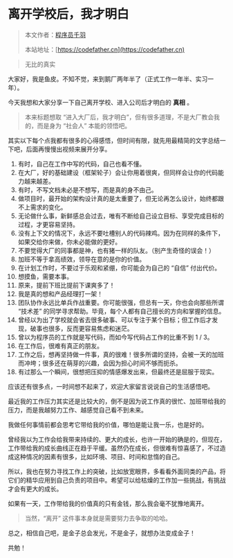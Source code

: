 # 离开学校后，我才明白

> 本文作者：[程序员千羽](https://yuyuanweb.feishu.cn/wiki/Abldw5WkjidySxkKxU2cQdAtnah)
>
> 本站地址：[https://codefather.cn](https://codefather.cn)

> 无比的真实

大家好，我是鱼皮。不知不觉，来到鹅厂两年半了（正式工作一年半、实习一年）。

今天我想和大家分享一下自己离开学校、进入公司后才明白的 **真相** 。

> 本来标题想取 “进入大厂后，我才明白”，但有很多道理，不是大厂教会我的，而是身为 “社会人” 本能的领悟吧。

其实以下每个点我都有很多的心得感悟，但时间有限，就先用最精简的文字总结一下吧，后面再慢慢出视频来展开分享。

1. 有时，自己在工作中写的代码，自己也看不懂。
2. 在大厂，好的基础建设（框架轮子）会让你用着很爽，但同样会让你的代码能力越来越差。
3. 有时，不写文档未必是不想写，而是真的身不由己。
4. 做项目时，最开始的架构设计真的是太重要了，但无论再怎么设计，始终都跟不上需求的变化。
5. 无论做什么事，新鲜感总会过去，唯有不断给自己设立目标、享受完成目标的过程，才更容易坚持。
6. 没有上下文的情况下，永远不要吐槽别人的代码辣鸡。因为在同样的条件下，如果交给你来做，你未必能做的更好。
7. 不要觉得大厂的同事都是神，也有猪一样的队友。（别产生奇怪的误会！）
8. 加班不等于拿高绩效，领导在意的是你的价值。
9. 在计划工作时，不要过于乐观和紧绷，你可能会为自己的 “自信” 付出代价。
10. 想摸鱼，需要本事。
11. 原来，提前下班比提前下课爽多了！
12. 我是真的想和产品经理打一架！
13. 团队协作永远比单兵作战重要。你可能很强，但总有一天，你也会向那些所谓 “技术差” 的同学寻求帮助。毕竟，每个人都有自己擅长的方向和掌握的信息。
14. 曾经以为出了学校就会省去很多破事、可以专注于某个目标；但工作后才发现，破事也很多，反而更容易焦虑和迷茫。
15. 曾以为程序员的工作就是写代码，而如今写代码占工作的比重不到 1 / 3。
16. 在工作后，很难有真正的朋友。
17. 工作之后，想再坚持做一件事，真的很难！很多所谓的坚持，会被一天的加班而冲垮；很多还在萌芽的兴趣，会因为担心时间不够而扼杀。
18. 有过那么一个瞬间，很想把压抑的情感爆发出来，但最终还是屈服于现实。

应该还有很多点，一时间想不起来了，欢迎大家留言说说自己的生活感悟吧。

最近我的工作压力其实还是比较大的，倒不是因为说工作真的很忙、加班带给我的压力，而是我越努力工作、越感觉自己看不到未来。

我做任何事情前都会思考它带给我的价值，哪怕是能让我一乐，也是好的。

曾经我以为工作会给我带来持续的、更大的成长，也许一开始的确是的，但现在，工作带给我的成长曲线正在趋于平缓。虽然仍在成长，但很难有惊喜感了，不过造成这种情况的因素有很多，比如环境、项目、时间和怠惰的自己。

所以，我也在努力寻找工作上的突破，比如放宽眼界，多看看外面同类的产品，将它们的精华应用到自己负责的项目中。希望可以给枯燥的工作加一些挑战，有挑战才会有更大的成长。

如果有一天，工作带给我的价值真的只有金钱，那么我会毫不犹豫地离开。

> 当然，“离开” 这件事本身就是需要努力去争取的哈哈。

总之，相信自己吧，是金子总会发光，不是金子，就想办法变成金子！

共勉！
